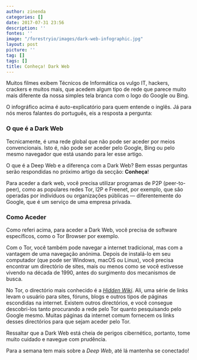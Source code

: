 ```yaml
---
author: zinenda
categories: []
date: 2017-07-31 23:56
description: ''
fontes: ''
image: "/forestryio/images/dark-web-infographic.jpg"
layout: post
picture: ''
tag: []
tags: []
title: Conheça! Dark Web
---
```



Muitos filmes exibem Técnicos de Informática os vulgo IT, hackers, crackers e muitos mais, que acedem algum tipo de rede que parece muito mais diferente da nossa simples tela branca com o logo do Google ou Bing.

O infográfico acima é auto-explicatório para quem entende o inglês. Já para nós meros falantes do português, eis a resposta a pergunta:

### O que é a Dark Web

Tecnicamente, é uma rede global que não pode ser aceder por meios convencionais. Isto é, não pode ser aceder pelo Google, Bing ou pelo mesmo navegador que está usando para ler esse artigo.

O que é a Deep Web e a diferença com a Dark Web? Bem essas perguntas serão respondidas no próximo artigo da secção: **Conheça**!

Para aceder a dark web, você precisa utilizar programas de P2P (peer-to-peer), como as populares redes Tor, I2P e Freenet, por exemplo, que são operadas por indivíduos ou organizações públicas — diferentemente do Google, que é um serviço de uma empresa privada.

### Como Aceder

Como referi acima, para aceder a Dark Web, você precisa de software específicos, como o Tor Browser por exemplo.

Com o Tor, você também pode navegar a internet tradicional, mas com a vantagem de uma navegação anónima. Depois de instalá-lo em seu computador (que pode ser Windows, macOS ou Linux), você precisa encontrar um directório de sites, mais ou menos como se você estivesse vivendo na década de 1990, antes do surgimento dos mecanismos de busca.

No Tor, o directório mais conhecido é a *[Hidden Wiki](http://zqktlwi4fecvo6ri.onion/wiki/index.php/Main_Page)*. Ali, uma série de links levam o usuário para sites, fóruns, blogs e outros tipos de páginas escondidas na internet. Existem outros directórios, e você consegue descobri-los tanto procurando a rede pelo Tor quanto pesquisando pelo Google mesmo. Muitas páginas da internet comum fornecem os links desses directórios para que sejam aceder pelo Tor.

Ressaltar que a Dark Web está cheia de perigos cibernético, portanto, tome muito cuidado e navegue com prudência.

Para a semana tem mais sobre a *Deep Web*, até lá mantenha se conectado!